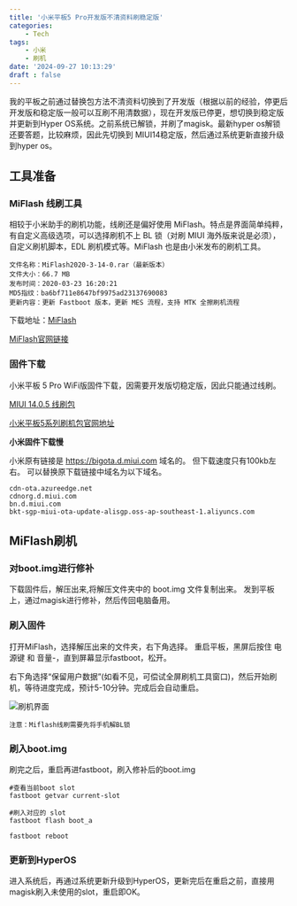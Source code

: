 ```yaml
---
title: '小米平板5 Pro开发版不清资料刷稳定版'
categories:
    - Tech
tags: 
    - 小米
    - 刷机
date: '2024-09-27 10:13:29'
draft : false
---
```


我的平板之前通过替换包方法不清资料切换到了开发版（根据以前的经验，停更后开发版和稳定版一般可以互刷不用清数据），现在开发版已停更，想切换到稳定版并更新到Hyper OS系统。之前系统已解锁，并刷了magisk。最新hyper os解锁还要答题，比较麻烦，因此先切换到 MIUI14稳定版，然后通过系统更新直接升级到hyper os。

## 工具准备
### MiFlash 线刷工具
相较于小米助手的刷机功能，线刷还是偏好使用 MiFlash。特点是界面简单纯粹，有自定义高级选项，可以选择刷机不上 BL 锁（对刷 MIUI 海外版来说是必须），自定义刷机脚本，EDL 刷机模式等。MiFlash 也是由小米发布的刷机工具。

```
文件名称：MiFlash2020-3-14-0.rar（最新版本）
文件大小：66.7 MB
发布时间：2020-03-23 16:20:21
MD5指纹：ba6bf711e8647bf9975ad23137690083
更新内容：更新 Fastboot 版本，更新 MES 流程，支持 MTK 全擦刷机流程
```
下载地址：[MiFlash](https://bkt-sgp-miui-ota-update-alisgp.oss-ap-southeast-1.aliyuncs.com/micomm/MiFlash2020-3-14-0.rar)

[MiFlash官网链接](https://miuiver.com/miflash/)

### 固件下载
小米平板 5 Pro WiFi版固件下载，因需要开发版切稳定版，因此只能通过线刷。

[MIUI 14.0.5 线刷包](https://bkt-sgp-miui-ota-update-alisgp.oss-ap-southeast-1.aliyuncs.com/V14.0.5.0.TKYCNXM/elish_images_V14.0.5.0.TKYCNXM_20230920.0000.00_13.0_cn_chinatelecom_4e4fbbaf24.tgz)

[小米平板5系列刷机包官网地址](https://web.vip.miui.com/page/info/mio/mio/detail?postId=32286531)

<b>小米固件下载慢</b>

小米原有链接是 https://bigota.d.miui.com 域名的。
但下载速度只有100kb左右。
可以替换原下载链接中域名为以下域名。

```
cdn-ota.azureedge.net
cdnorg.d.miui.com
bn.d.miui.com
bkt-sgp-miui-ota-update-alisgp.oss-ap-southeast-1.aliyuncs.com
```

## MiFlash刷机

### 对boot.img进行修补
下载固件后，解压出来,将解压文件夹中的 boot.img 文件复制出来。
发到平板上，通过magisk进行修补，然后传回电脑备用。

### 刷入固件
打开MiFlash，选择解压出来的文件夹，右下角选择。
重启平板，黑屏后按住 电源键 和 音量-，直到屏幕显示fastboot，松开。

右下角选择“保留用户数据”(如看不见，可偿试全屏刷机工具窗口)，然后开始刷机，等待进度完成，预计5-10分钟。完成后会自动重启。

![刷机界面](miflash.webp)

```
注意：Miflash线刷需要先将手机解BL锁
```

### 刷入boot.img
刷完之后，重启再进fastboot，刷入修补后的boot.img

```
#查看当前boot slot
fastboot getvar current-slot

#刷入对应的 slot
fastboot flash boot_a 

fastboot reboot
```

### 更新到HyperOS
进入系统后，再通过系统更新升级到HyperOS，更新完后在重启之前，直接用magisk刷入未使用的slot，重启即OK。